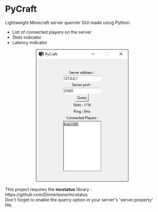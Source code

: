 <h1>PyCraft</h1>
Lightweight Minecraft server querrier GUI made using Python.
</br>
<ul>
  <li>List of connected players on the server</li>
  <li>Slots indicator</li>
  <li>Latency indicator </li>
 </ul>
 <p align="center">
  <img  src="snap_01.png">
</p>
This project requires the <b>mcstatus</b> library : https://github.com/Dinnerbone/mcstatus
</br>Don't forget to enable the querry option in your server's 'server.property' file.
